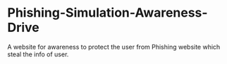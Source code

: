# Phishing-Simulation-Awareness-Drive
A website for awareness to protect the user from Phishing website which steal the info of user.
